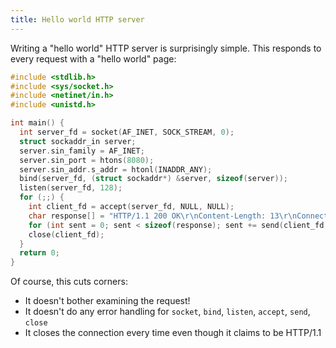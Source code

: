 ```yaml
---
title: Hello world HTTP server
---
```


Writing a "hello world" HTTP server is surprisingly simple. This responds to every request with a "hello world" page:

```c
#include <stdlib.h>
#include <sys/socket.h>
#include <netinet/in.h>
#include <unistd.h>

int main() {
  int server_fd = socket(AF_INET, SOCK_STREAM, 0);
  struct sockaddr_in server;
  server.sin_family = AF_INET;
  server.sin_port = htons(8080);
  server.sin_addr.s_addr = htonl(INADDR_ANY);
  bind(server_fd, (struct sockaddr*) &server, sizeof(server));
  listen(server_fd, 128);
  for (;;) {
    int client_fd = accept(server_fd, NULL, NULL);
    char response[] = "HTTP/1.1 200 OK\r\nContent-Length: 13\r\nConnection: close\r\n\r\nHello, world!";
    for (int sent = 0; sent < sizeof(response); sent += send(client_fd, response+sent, sizeof(response)-sent, 0));
    close(client_fd);
  }
  return 0;
}
```

Of course, this cuts corners:

* It doesn't bother examining the request!
* It doesn't do any error handling for `socket`, `bind`, `listen`, `accept`, `send`, `close`
* It closes the connection every time even though it claims to be HTTP/1.1
